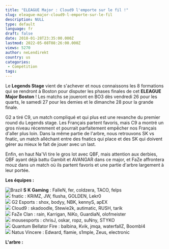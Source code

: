```yaml
---
title: "ELEAGUE Major : Cloud9 l'emporte sur le fil !"
slug: eleague-major-cloud9-l-emporte-sur-le-fil
description: NULL
type: default
language: fr
draft: false
date: 2018-01-28T23:35:00.000Z
lastmod: 2022-05-08T08:26:00.000Z
views: 5270
author: neLendirekt
country: us
categories:
 - Compétition
tags:
---
```

Le **Legends Stage** vient de s'achever et nous connaissons les 8 formations qui se rendront à Boston pour disputer les phases finales de cet **ELEAGUE Major Boston** ! Les matchs se joueront en BO3 dès vendredi 26 pour les quarts, le samedi 27 pour les demies et le dimanche 28 pour la grande finale.

G2 a tiré C9, un match compliqué et qui plus est une revanche du premier round du Legends stage. Les Français partent favoris, mais C9 a montré un gros niveau récemment et pourrait parfaitement empêcher nos Français d'aller plus loin. Dans la même partie de l'arbre, nous retrouvons SK vs fnatic, un match alléchant entre des fnatics qui place et des SK qui doivent gérer au mieux le fait de jouer avec un last. 

Enfin, en haut Na'Vi tire le gros lot avec QBF, mais attention aux derbies, QBF ayant déjà battu Gambit et AVANGAR dans ce major, et FaZe affrontera mouz dans un match où ils partent favoris et une partie d'arbre largement à leur portée.

**Les équipes :**

![Brazil](/images/countries/br.svg)⁠ **S** **K Gaming** : FalleN, fer, coldzera, TACO, felps  
![](/images/countries/se.svg) fnatic : KRiMZ, JW, flusha, GOLDEN, Lekr0⁠  
![](/images/countries/fr.svg) G2 Esports : shox, bodyy, NBK, kennyS, apEX⁠  
![](/images/countries/us.svg) Cloud9 : skadoodle, Stewie2k, autimatic, RUSH, tarik⁠  
![](/images/countries/eu.svg) FaZe Clan : rain, Karrigan, NiKo, GuardiaN, olofmeister⁠  
![](/images/countries/eu.svg) mousesports : chrisJ, oskar, ropz, suNny, STYKO⁠  
![](/images/countries/ru.svg) Quantum Bellator Fire : balbina, Kvik, jmqa, waterfallZ, Boombl4⁠  
![](/images/countries/ua.svg) Natus Vincere : Edward, flamie, s1mple, Zeus, electronic⁠ ⁠

**L'arbre :**
